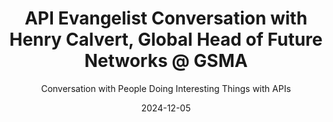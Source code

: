---
title: API Evangelist Conversation with Henry Calvert, Global Head of Future Networks @ GSMA
description: Henry Calvert, Global Head of Future Networks at GSMA came by to talk about the GSMA Open Gateway, a suite of APIs the GSMA Open Gateway global initiative aims to drive the exposure and monetization of telecommunication networks through APIs and federation. The GSMA launched the Open Gateway APIs under the Linux Foundation in a project called CAMARA, and you can find all the OpenAPI specifications for the APIs on GitHub. The GSMA looks to have taken a pretty savvy balance between what developers are looking for, telco business leadership, but also government regulators, making for another interesting attempt to modernize telco networks using a standardized API-first approach.
date: 2024-12-05
guestName: Henry Calvert
guestRole: Global Head of Future Networks
guestCompany: GSMA
guestIndustry: Telecommunications
guestImage: /assets/img/people/henry-calver-headshot.jpg
bio: An energetic leader in the field of telecommunications over the past 20 years. A challenger & innovator in the mobile & wireless businesses, with a solid understanding of the fixed, broadband, IPTV, content & portal businesses. A proven track record in delivering initiatives both to a local market & internationally. Initiatives delivering incremental EBITDA, Customer Experience improvements and Cost Transformation.
obfuscated: false
summary: Driving exposure and monetization of telecommunication networks through APIs.
subtitle: Conversation with People Doing Interesting Things with APIs
audio_file: https://kinlane-productions2.s3.us-east-1.amazonaws.com/api-evangelist-conversations/api-evangelist-conversation-henry-calvert-gsma.wav
audio_length: 105043384    
youtubeId: H5u14yHDV6c
sound_cloud: https://soundcloud.com/kinlane/api-evangelist-conversation-with-henry-calvert-global-head-of-future-networks-gsma
duration: '0:19:51'
publish_date: "2024-12-05 15:00:00"
url: https://conversations.apievangelist.com/sessions/2024-12-05-henry-calvert-gsma.html
tags:
  - GSMA
  - Telcos
  - Telecommunications
  - Networking
partnerImage: https://kinlane-productions2.s3.us-east-1.amazonaws.com/api-evangelist-partners/microcks-banner-728.jpg
partnerUrl: https://bit.ly/48MluZf
partnerTitle: API Mocking & Testing
conversation: 

  - question: Who are you?
    answer: Hi Kin, hi everyone, my name is Henry Calvert. I'm head of networks at the GSMA. I'm also the industry lead for a little initiative we're doing across the mobile industry, which is called Open Gateway. 

  - question: What is the GSMA Open Gateway? 
    answer: Well, let's face facts, Kin, at the, you know, at the start here. This is not the first time the mobile industry has tried to expose its network capabilities for APIs. We've had some moderate successes like Mobile Connect, and we've had some spectacular phases, sorry, spectacular failures, uh, like OneAPI. So it's not the first time. This is not our first rodeo in these activities. And what we've, uh, sort of evangelized over the last 18 months, two years now, since 2022. Is to actually, uh, refocus on how we should expose network capabilities and the data context that mobile network operators have, uh, to two developers in a very simple form, just like the cloud hyperscalers do, they provide store and compute that is programmable. We want to actually make our mobile networks in the industry programmable as well. So it's really easy for developers to start using some of the cool stuff that is coming out of 5G network generations. 

  - question: How was the API experience crafted for developers?
    answer: Yeah, we decided in the GSMA, and this is an industry wide activity, and I'll mention that in a minute, but we decided in the GSMA, let's stop doing specifications by documentation. Let's start doing it by code, and the best place for code that we feel is GitHubs, and there's the major GitHub through the Camara Linux initiative, um, which is the best place for it because people are very familiar with Linux in the IT, in the developer world. So let's use that as the form of communications There's also, you know, it gets a little bit Sort of more complicated as we build out the industry with channel partners. There's uh, Operate based API's that are exposed through the TM forum that they have their O. D. A. Architecture on that is actually providing some of the fulfillment activities you need to on board developers on board applications and look at the performance. Of what's actually been provided from the mobile networks and the applications and themselves, that's still in a very, uh, young state of what's actually happening. And also in the GSMA, we have a GitHub repository ourselves, where we're looking at the interoperability, um, where aggregators have aggregated operator. Uh, exposure of APIs, uh, how the routing, um, uh, and how each of those networks can be interoperable, uh, between each other. So we've kind of got a good grip now of the framework that we need to actually get in place, uh, over the, that we've been doing, doing over the last 18 months.

  - question: How was the API experience crafted for business leadership?
    answer: Well, there's two fundamental things that also the GSMA brings, um, and that is, first of all, the commercial principles by which, you know, uh, the APIs can be commercialized or the access can be, uh, commercialized over a long time. So monetizing the assets that, uh, we have from the operators, uh, and we're displaying, starting to display that as we get into commercial launches, uh, of the APIs, um, we're starting to achieve. Uh, bring them to life through use cases and case studies of how they're impacting Um, not only the customer experience, but the quality people are getting so You know, we can mention a few of those use cases anti fraud is the big one at the at this point in time How are we reducing fraud out there? How are we reducing phishing? How are we reducing? Um, I think it's called authorized push payments. Um, which is sort of when people, um, are tricked into moving cash around. How are we looking at the network characteristics to really stop those frauds actually happening? But we want to jump out of that and also talk about how do we actually provide better reliable networks through APIs like Quality on Demand. Or how do we actually get closer to the customer using the edge site discovery api? You know, how do you understand where the next store and compute resources are closer to the end customer at the end of the day? So that's really sort of evangelizing How the value can be created in the industry and drive that forward from a supply side Um the other sort of aspects we need to be very conscious of Is regulation, um, privacy and consent is a really important topic. And, and if we can get privacy and consent right, then I think we can open up from legitimate use. of APIs to actually, you know, a conversation with the, uh, endpoints, uh, which would be the mobile users or the, or the endpoints on the, uh, at the end of Wi Fi routers, um, you know, for the use of their information, um, obviously giving that consent and managing that consent is very important in doing that. So on the supply side there, Kin, we're starting to actually explain that to executives. Um, and they're sort of saying, right, okay, there's going to be a trusted environment by which I can actually do business and there's going to be value that we're actually creating from that. But we're not stopping there either. Kin, sorry for taking so long on this bit. Um, we're actually starting to look at the demand side. So I've created a small team that is actually starting to ask enterprises and developers. What do you need from a network? What are your pain points? What are your challenges? And really get them to have a voice at the table. Now we're starting off with fairly large multinational corporations because that's the GSMA. We're trying to actually get ubiquity not only in local markets, but regionally and globally. Think of car manufacturers. Think of Toyota. Toyota operates in every market. Airbus lands planes in every market. They want the same way to connect to networks, uh, as they would in their own local market. And that's what this APIs and the standardization of these APIs is bringing. But we might only at this point in time. It's really what the operators have been sort of discovering over the last 10 years like sim swap device location Or number verification or quality on demand or as I mentioned before edge site discovery It's sort of sort of telco supply side APIs. We've got to find out from the enterprises is what they need in their connections. What information do they need? Like population density and bringing and branching out to other APIs that these enterprises need to actually use and they actually demand and want.

  - question: How are you addressing the regulatory side of things?
    answer: But for sure, for sure. And everything that actually means in the different regulations in the market, and that's where the GSMA sort of can actually assist the industry in this because, because we, we have looked at that regulation and the differences in each of the marketplaces. And, you know, we, we have a single sort of single principle is the law and in the market that is where the customer is, is the law that needs to be applied by. Also, the law where that customer actually resides on, uh, their nationality, i. e. where they bought their service from, etc. This is very important when customers are roaming, uh, and they're in different networks. And it does get quite complicated, but, um, we've been able to manage voice calls and SMSs and be able to produce data services. A lot of them have been home routed. Um, but now we're trying to actually have local breakout. What that means is if you're traveling Kin from the US of A to United Kingdom Is your services in your internet doesn't travel all the way back to the usa and you get long delays It actually breaks out in the uk and we can start using these apis and capabilities to know where people are So we can inform the enterprises so they understand what regulatory regime they need to work under And and how to apply that 

  - question: Will APIs make mobile telco networks more visible?
    answer: for sure for sure And I think we've started to look in the practices of device location, uh just recently Um, there seems to be You know, let's go for the for the one that sort of is discussed quite a lot on that is device location at the moment. Location and privacy. Uh, this sort of consent model that we're actually bringing in gives us many different options, whether it's a real time consent request from the consumer. And the sort of the guidelines by which is what is a consistent UX by which you can take that subscriber and that customer through so you actually understand sort of the steps you actually know. So we're starting to build those principles in to that consent model and therefore device location and the concerns that local regulators have about using someone's location can be met. Uh in some form and most importantly can be recorded as well when it's actually been done and interrogated from it 

  - question: Can your approach be applied cross industry?
    answer: They are. And, and what's been. You know, sort of groundbreaking for us is there seems to be a desire to collaborate across the industry sectors. So Linux is doing the Camara API's team forums, doing the operate API's on the GSMA is doing the interoperability and sort of the business evangelization of it. We're kind of very much working in harmony on certainly in my life of 10 years of GSMA. You know, we've been in. You know, a couple of decades of competition around, you know, who's doing what. But, you know, and it really does feel like the industry is at this crossroads where they're saying, we actually need to fix these problems because we're just annoying developers that they can't get access. And we can see the frustration. Um, and they, you know, at this point in time, we're actually starting to drive that through and make those changes. 

  - question: What keeps you going each day?
    answer: I think we've, um, for, you know, for me personally, um, I think mobile has changed consumer life, okay? You know, for the last two decades. Our lives are so different. I don't want to say, I think mobile, on balance, has provided huge social benefit in what's actually happening. It's enabled people to do more. We have to actually ensure that, uh, that, um, we're, Making sure that that is done in a in a correct fashion. All right, making sure that You know that there's not too much of an issue. I mean, you know making sure that mobile phones aren't utilized too often, um, especially, you know, with the younger generations and we've got to learn to actually, you know, make sure that people use these devices appropriately and properly. That said, and I've been through, I'm that old now, Kin. I've been through, you know, all the generations 2G, 3G, 4G, and we're at 5G. And 5G is the enterprise. It's meant to be delivering enterprise benefit, enterprise productivity, that's going to actually make sure logistics go quicker, make sure that our lives aren't complicated. How long do we spend on the phone talking to banks about You know, unraveling sort of the systems of the fraud protection they put in place and they need to put them in place. But we can make that a better place with the banks and with the enterprises. It'd be better, you know, even these IOT that goes out there about the parking sensors and knowing when, where I can park and when current part and when the different levels are full, all getting all this information up onto the consumer facing is good. And we just haven't quite fired there yet in 5G Enterprise. Um, it's coming, but it's just not there. And this is, to me, the last piece of the puzzle of a two sided business model. B2B2C, or B2C in the activities that need to be done. Um, and there are There's great technologies out there in 5G. There's 5G advance, which are better uplinks, which means, in practice, that you can stream video from your mobile phones. Uh to content service a lot better and that's really great in in sort of security video security and also robotics in In where they're actually measuring where container bases are and things like that. So so the 5g advances there There's a fundamental shift we've done in 5g, which is a service based architecture. So It's it's not Appliance boxes anymore that operators buy it's it's software functions that they're deploying in a devops fashion We're in this transition And if we can get that, then enterprises themselves can start to deploy their own private networks. And we can start to better integrate through NTN with satellite industries. So even when I look at the generational change, I need a gateway by which the enterprise can actually talk to the telecommunications. Networks. We need the language. We need the Babel fish off the life. And I see APIs. APIs are the only way that these these are going to happen. So, you know, I want to finish my career in the fact of ensuring That enterprises are really using mobile networks to their fullest capabilities so consumers can have a better life at the end of the day.
---